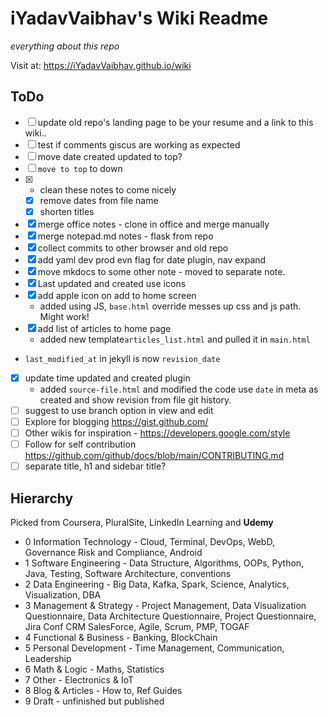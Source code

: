 # iYadavVaibhav's Wiki Readme

*everything about this repo*

Visit at: <https://iYadavVaibhav.github.io/wiki>

## ToDo

- [ ] update old repo's landing page to be your resume and a link to this wiki..
- [ ] test if comments giscus are working as expected
- [ ] move date created updated to top?
- [ ] `move to top` to down
- [x] - clean these notes to come nicely
  - [x] remove dates from file name
  - [x] shorten titles
- [x] merge office notes - clone in office and merge manually
- [x] merge notepad.md notes - flask from repo
- [x] collect commits to other browser and old repo
- [x] add yaml dev prod evn flag for date plugin, nav expand
- [x] move mkdocs to some other note - moved to separate note.
- [x] Last updated and created use icons
- [x] add apple icon on add to home screen
  - added using JS, `base.html` override messes up css and js path. Might work!
- [x] add list of articles to home page
  - added new template`articles_list.html` and pulled it in `main.html`
- `last_modified_at` in jekyll is now `revision_date`
- [x] update time updated and created plugin
  - added `source-file.html` and modified the code use `date` in meta as created and show revision from file git history.
- [ ] suggest to use branch option in view and edit
- [ ] Explore for blogging <https://gist.github.com/>
- [ ] Other wikis for inspiration - <https://developers.google.com/style>
- [ ] Follow for self contribution <https://github.com/github/docs/blob/main/CONTRIBUTING.md>
- [ ] separate title, h1 and sidebar title?

## Hierarchy

Picked from Coursera, PluralSite, LinkedIn Learning and **Udemy**

- 0 Information Technology - Cloud, Terminal, DevOps, WebD, Governance Risk and Compliance, Android
- 1 Software Engineering - Data Structure, Algorithms, OOPs, Python, Java, Testing, Software Architecture, conventions
- 2 Data Engineering - Big Data, Kafka, Spark, Science, Analytics, Visualization, DBA
- 3 Management & Strategy - Project Management, Data Visualization Questionnaire, Data Architecture Questionnaire, Project Questionnaire, Jira Conf CRM SalesForce, Agile, Scrum, PMP, TOGAF
- 4 Functional & Business - Banking, BlockChain
- 5 Personal Development - Time Management, Communication, Leadership
- 6 Math & Logic - Maths, Statistics
- 7 Other - Electronics & IoT
- 8 Blog & Articles - How to, Ref Guides
- 9 Draft - unfinished but published
